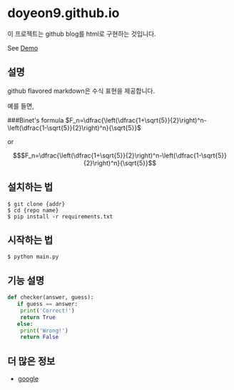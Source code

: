 # doyeon9.github.io

이 프로젝트는 github blog를 html로 구현하는 것입니다.

See [Demo](https://doyeon9.github.io/)

## 설명

github flavored markdown은 수식 표현을 제공합니다.

예를 들면,

###Binet's formula
$F_n=\dfrac{\left(\dfrac{1+\sqrt{5}}{2}\right)^n-\left(\dfrac{1-\sqrt{5}}{2}\right)^n}{\sqrt{5}}$

or

```math
$F_n=\dfrac{\left(\dfrac{1+\sqrt{5}}{2}\right)^n-\left(\dfrac{1-\sqrt{5}}{2}\right)^n}{\sqrt{5}}
```
## 설치하는 법

```shell
$ git clone {addr}
$ cd {repo name}
$ pip install -r requirements.txt
```

## 시작하는 법

```shell
$ python main.py
```

## 기능 설명

```python
def checker(answer, guess):
   if guess == answer:
   	print('Correct!')
	return True
   else:
   	print('Wrong!')
	return False
```

## 더 많은 정보

- [google](https://www.google.com/)
